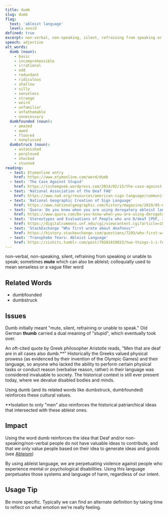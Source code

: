 ```yaml
---
title: dumb
slug: dumb
flag:
  text: 'ableist language'
  level: avoid
defined: true
excerpt: non-verbal, non-speaking, silent, refraining from speaking or unable to speak; sometimes __mute__ which can also be ableist; colloquially used to mean unintelligent or senseless
speech: adjective
alt_words:
  dumb (noun):
    - basic
    - incomprehensible
    - irrational
    - odd
    - redundant
    - ridiculous
    - shallow
    - silly
    - senseless
    - strange
    - weird
    - unfamiliar
    - unfathomable
    - unnecessary
  dumbfounded (noun):
    - amazed
    - awed
    - floored
    - nonplussed
  dumbstruck (noun):
    - astonished
    - perplexed
    - shocked
    - stunned
reading:
  - text: Etymonline entry
    href: https://www.etymonline.com/word/dumb
  - text: 'The Case Against Stupid'
    href: https://ischemgeek.wordpress.com/2014/02/15/the-case-against-stupid/
  - text: 'National Association of the Deaf FAQ'
    href: https://www.nad.org/resources/american-sign-language/community-and-culture-frequently-asked-questions/
  - text: 'National Geographic Creation of Sign Language'
    href: https://www.nationalgeographic.com/history/magazine/2019/05-06/creation-of-sign-language/
  - text: 'Quora: Do you know when you are using derogatory ableist language'
    href: https://www.quora.com/Do-you-know-when-you-are-using-derogatory-ableist-language/answer/Jayden-Brunner
  - text: 'Stereotypes and Evaluations of People who are D/deaf [PDF, 363KB]'
    href: https://digitalcommons.unf.edu/cgi/viewcontent.cgi?article=1020&context=honors
  - text: 'StackExchange "Who first wrote about deafness"'
    href: https://history.stackexchange.com/questions/7293/who-first-wrote-about-deafness
  - text: 'Transphobe Tears: Ableist Language'
    href: https://cishits.tumblr.com/post/79281810833/two-things-1-i-feel-like-ableist-language-is-harder
---
```


non-verbal, non-speaking, silent, refraining from speaking or unable to speak; sometimes **mute** which can also be ableist; colloquially used to mean senseless or a vague filler word

## Related Words

- dumbfounded
- dumbstruck

## Issues

Dumb initially meant "mute, silent, refraining or unable to speak." Old German **thumb** carried a dual meaning of "stupid", which eventually took over.

An oft-cited quote by Greek philosopher Aristotle reads, "Men that are deaf are in all cases also dumb.\*\*" Historically the Greeks valued physical prowess (as evidenced by their invention of the Olympic Games) and their language, so anyone who lacked the ability to perform certain physical tasks or conduct reason (verbalise reason, rather) in their language was considered invaluable to society. The historical context is still ever present today, where we devalue disabled bodies and minds.

Using dumb (and its related words like dumbstruck, dumbfounded) reinforces these cultural values.

\*\*Isolation to only "men" also reinforces the historical patriarchical ideas that intersected with these ableist ones.

## Impact

Using the word dumb reinforces the idea that Deaf and/or non-speaking/non-verbal people do not have valuable ideas to contribute, and that we only value people based on their idea to generate ideas and goods (see [Ableism](/definitions/ableism))

By using ableist language, we are perpetuating violence against people who experience mental or psychological disabilities. Using this language perpetuates those systems and language of harm, regardless of our intent.

## Usage Tip

Be more specific. Typically we can find an alternate definition by taking time to reflect on what emotion we're really feeling.
